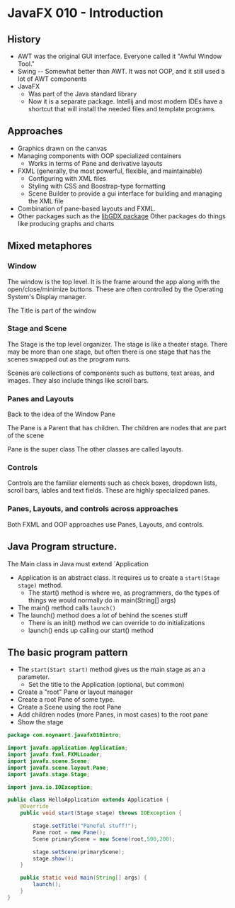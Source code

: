 # JavaFX 010 - Introduction

## History

* AWT was the original GUI interface.  Everyone called it "Awful Window Tool."
* Swing -- Somewhat better than AWT.  It was not OOP, and it still used a lot of AWT components
* JavaFX
  * Was part of the Java standard library
  * Now it is a separate package.  Intellij and most modern IDEs have a shortcut that will install the needed files and template programs.


## Approaches

* Graphics drawn on the canvas
* Managing components with OOP specialized containers
  * Works in terms of Pane and derivative layouts
* FXML (generally, the most powerful, flexible, and maintainable)
  * Configuring with XML files
  * Styling with CSS and Boostrap-type formatting
  * Scene Builder to provide a gui interface for building and managing the XML file
* Combination of pane-based layouts and FXML.
* Other packages such as the [libGDX package](https://libgdx.com/)  Other packages do things like producing graphs and charts

## Mixed metaphores

### Window

The window is the top level.  It is the frame around the app along with the open/close/minimize buttons.  These are often controlled by the Operating System's Display manager.

The Title is part of the window

### Stage and Scene

The Stage is the top level organizer.  The stage is like a theater stage.  There may be more than one stage, but often there is one stage that has the scenes swapped out as the program runs.

Scenes are collections of components such as buttons, text areas, and images.  They also include things like scroll bars.

### Panes and Layouts

Back to the idea of the Window Pane

The Pane is a Parent that has children.  The children are nodes that are part of the scene

Pane is the super class  The other classes are called layouts.

### Controls

Controls are the familiar elements such as check boxes, dropdown lists, scroll bars, lables and text fields.  These are highly specialized panes.


### Panes, Layouts, and controls across approaches

Both FXML and OOP approaches use Panes, Layouts, and controls.

## Java Program structure.

The Main class in Java must extend `Application

* Application is an abstract class.  It requires us to create a `start(Stage stage)` method.
  * The start() method is where we, as programmers, do the types of things we would normally do in main(String[] args)
* The main() method calls `launch()`
* The launch() method does a lot of behind the scenes stuff
  * There is an init() method we can override to do initializations
  * launch() ends up calling our start() method
  
## The basic program pattern

* The `start(Start start)` method gives us the main stage as an a parameter.
  * Set the title to the Application (optional, but common)
* Create a "root" Pane or layout manager
* Create a root Pane of some type.
* Create a Scene using the root Pane
* Add children nodes (more Panes, in most cases) to the root pane
* Show the stage

```java
package com.noynaert.javafx010intro;

import javafx.application.Application;
import javafx.fxml.FXMLLoader;
import javafx.scene.Scene;
import javafx.scene.layout.Pane;
import javafx.stage.Stage;

import java.io.IOException;

public class HelloApplication extends Application {
    @Override
    public void start(Stage stage) throws IOException {

        stage.setTitle("Paneful stuff!");
        Pane root = new Pane();
        Scene primaryScene = new Scene(root,500,200);

        stage.setScene(primaryScene);
        stage.show();
    }

    public static void main(String[] args) {
        launch();
    }
}
```
